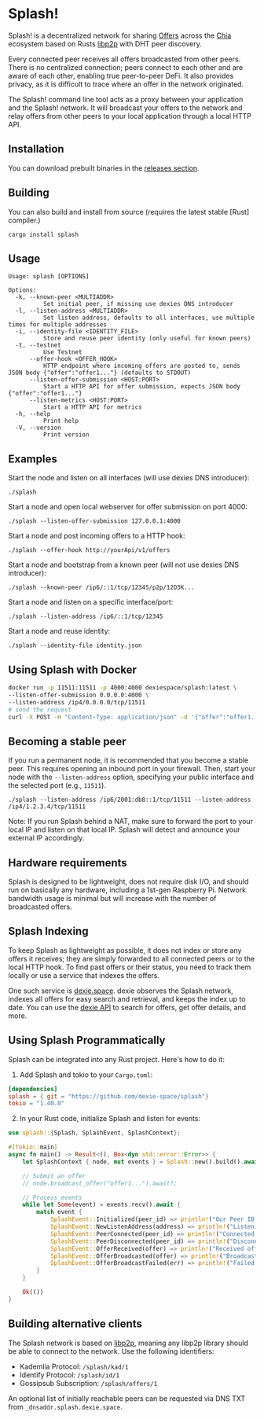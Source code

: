 # Splash!

Splash! is a decentralized network for sharing [Offers](https://chialisp.com/offers/) across the [Chia](https://github.com/Chia-Network/chia-blockchain) ecosystem based on Rusts [libp2p](https://github.com/libp2p/js-libp2p) with DHT peer discovery.

Every connected peer receives all offers broadcasted from other peers. There is no centralized connection; peers connect to each other and are aware of each other, enabling true peer-to-peer DeFi. It also provides privacy, as it is difficult to trace where an offer in the network originated.

The Splash! command line tool acts as a proxy between your application and the Splash! network. It will broadcast your offers to the network and relay offers from other peers to your local application through a local HTTP API.

## Installation

You can download prebuilt binaries in the
[releases section](https://github.com/dexie-space/splash/releases).

## Building

You can also build and install from source (requires the latest stable [Rust] compiler.)

```
cargo install splash
```

## Usage

```
Usage: splash [OPTIONS]

Options:
  -k, --known-peer <MULTIADDR>
          Set initial peer, if missing use dexies DNS introducer
  -l, --listen-address <MULTIADDR>
          Set listen address, defaults to all interfaces, use multiple times for multiple addresses
  -i, --identity-file <IDENTITY_FILE>
          Store and reuse peer identity (only useful for known peers)
  -t, --testnet
          Use Testnet
      --offer-hook <OFFER_HOOK>
          HTTP endpoint where incoming offers are posted to, sends JSON body {"offer":"offer1..."} (defaults to STDOUT)
      --listen-offer-submission <HOST:PORT>
          Start a HTTP API for offer submission, expects JSON body {"offer":"offer1..."}
      --listen-metrics <HOST:PORT>
          Start a HTTP API for metrics
  -h, --help
          Print help
  -V, --version
          Print version
```

## Examples

Start the node and listen on all interfaces (will use dexies DNS introducer):

`./splash`

Start a node and open local webserver for offer submission on port 4000:

`./splash --listen-offer-submission 127.0.0.1:4000`

Start a node and post incoming offers to a HTTP hook:

`./splash --offer-hook http://yourApi/v1/offers`

Start a node and bootstrap from a known peer (will not use dexies DNS introducer):

`./splash --known-peer /ip6/::1/tcp/12345/p2p/12D3K...`

Start a node and listen on a specific interface/port:

`./splash --listen-address /ip6/::1/tcp/12345`

Start a node and reuse identity:

`./splash --identity-file identity.json`

## Using Splash with Docker

```bash
docker run -p 11511:11511 -p 4000:4000 dexiespace/splash:latest \
--listen-offer-submission 0.0.0.0:4000 \
--listen-address /ip4/0.0.0.0/tcp/11511
# send the request
curl -X POST -H "Content-Type: application/json" -d '{"offer":"offer1..."}' http://localhost:4000
```

## Becoming a stable peer

If you run a permanent node, it is recommended that you become a stable peer. This requires opening an inbound port in your firewall. Then, start your node with the `--listen-address` option, specifying your public interface and the selected port (e.g., `11511`).

`./splash --listen-address /ip6/2001:db8::1/tcp/11511 --listen-address /ip4/1.2.3.4/tcp/11511`

Note: If you run Splash behind a NAT, make sure to forward the port to your local IP and listen on that local IP. Splash will detect and announce your external IP accordingly.

## Hardware requirements

Splash is designed to be lightweight, does not require disk I/O, and should run on basically any hardware, including a 1st-gen Raspberry Pi. Network bandwidth usage is minimal but will increase with the number of broadcasted offers.

## Splash Indexing

To keep Splash as lightweight as possible, it does not index or store any offers it receives; they are simply forwarded to all connected peers or to the local HTTP hook. To find past offers or their status, you need to track them locally or use a service that indexes the offers.

One such service is [dexie.space](https://dexie.space). dexie observes the Splash network, indexes all offers for easy search and retrieval, and keeps the index up to date. You can use the [dexie API](https://dexie.space/api) to search for offers, get offer details, and more.

## Using Splash Programmatically

Splash can be integrated into any Rust project. Here's how to do it:

1. Add Splash and tokio to your `Cargo.toml`:

```toml
[dependencies]
splash = { git = "https://github.com/dexie-space/splash"}
tokio = "1.40.0"
```

2. In your Rust code, initialize Splash and listen for events:

```rust
use splash::{Splash, SplashEvent, SplashContext};

#[tokio::main]
async fn main() -> Result<(), Box<dyn std::error::Error>> {
    let SplashContext { node, mut events } = Splash::new().build().await?;

    // Submit an offer
    // node.broadcast_offer("offer1...").await?;

    // Process events
    while let Some(event) = events.recv().await {
        match event {
            SplashEvent::Initialized(peer_id) => println!("Our Peer ID: {}", peer_id),
            SplashEvent::NewListenAddress(address) => println!("Listening on: {}", address),
            SplashEvent::PeerConnected(peer_id) => println!("Connected to peer: {}", peer_id),
            SplashEvent::PeerDisconnected(peer_id) => println!("Disconnected from peer: {}", peer_id),
            SplashEvent::OfferReceived(offer) => println!("Received offer: {}", offer),
            SplashEvent::OfferBroadcasted(offer) => println!("Broadcasted offer: {}", offer),
            SplashEvent::OfferBroadcastFailed(err) => println!("Failed to broadcast offer: {}", err),
        }
    }

    Ok(())
}
```

## Building alternative clients

The Splash network is based on [libp2p](https://libp2p.io), meaning any libp2p library should be able to connect to the network. Use the following identifiers:

- Kademlia Protocol: `/splash/kad/1`
- Identify Protocol: `/splash/id/1`
- Gossipsub Subscription: `/splash/offers/1`

An optional list of initially reachable peers can be requested via DNS TXT from `_dnsaddr.splash.dexie.space`.
